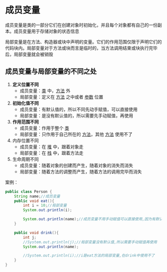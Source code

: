 # 成员变量

成员变量是类的一部分它们在创建对象时初始化，并且每个对象都有自己的一份副本。成员变量用于存储对象的状态信息

局部变量是在方法、构造器或块中声明的变量。它们的作用范围仅限于声明它们的代码块内。局部变量对于方法或块而言是临时的，当方法调用结束或块执行完毕后，局部变量就会被销毁

## 成员变量与局部变量的不同之处

1. **定义位置不同**
    - 成员变量：[类](5.类和对象.md#类（实体类）Class) 中，[方法](15.方法.md) 外
    - 局部变量：定义在 [方法](15.方法.md) 之中或者 [参数](15.方法.md#参数) 位置
2. **初始化值不同**
    - 成员变量：有默认值的，所以不同先动手赋值，可以直接使用
    - 局部变量：是没有默认值的，所以需要先手动赋值，再使用
3. **作用范围不同**
    - 成员变量：作用于整个 [类](5.类和对象.md#类（实体类）Class)
    - 局部变量：只作用于自己所在的 [方法](15.方法.md)，其他 [方法](15.方法.md) 使用不了
4. 内存位置不同
    - 成员变量：在 [堆](../10.Java基础结构/7.内存.md#堆(重点)(Heap)) 中，跟着对象走
    - 局部变量：在 [栈](../10.Java基础结构/7.内存.md#栈(重点)(Stack)) 中，跟着方法走
5. 生命周期不同
    - 成员变量：随着对象的创建而产生，随着对象的消失而消失
    - 局部变量：随着方法的调整而产生，随着方法的调用完毕而消失

案例：

```java
public class Person {
    String name;//成员变量
    public void eat(){
        int i = 10;//局部变量
        System.out.println(i);

        System.out.println(name);//成员变量不用手动赋值可以直接使用,因为有默认值
    }

    public void drink(){
        int j;
        //System.out.println(j);//局部变量没有默认值,所以需要手动赋值再使用
        System.out.println(name);

        //System.out.println(i);//i是eat方法的局部变量,在drink中使用不了
    }
}
```


